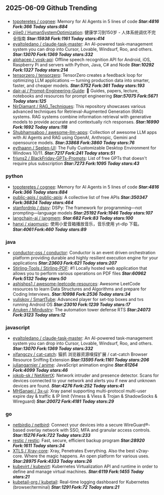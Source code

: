 ## 2025-06-09 Github Trending

### 
* [topoteretes / cognee](https://github.com/topoteretes/cognee): Memory for AI Agents in 5 lines of code ***Star:4816 Fork:366 Today stars:884***
* [zijie0 / HumanSystemOptimization](https://github.com/zijie0/HumanSystemOptimization): 健康学习到150岁 - 人体系统调优不完全指南 ***Star:15938 Fork:1161 Today stars:414***
* [eyaltoledano / claude-task-master](https://github.com/eyaltoledano/claude-task-master): An AI-powered task-management system you can drop into Cursor, Lovable, Windsurf, Roo, and others. ***Star:13070 Fork:1369 Today stars:332***
* [alphacep / vosk-api](https://github.com/alphacep/vosk-api): Offline speech recognition API for Android, iOS, Raspberry Pi and servers with Python, Java, C# and Node ***Star:10292 Fork:1327 Today stars:214***
* [tensorzero / tensorzero](https://github.com/tensorzero/tensorzero): TensorZero creates a feedback loop for optimizing LLM applications — turning production data into smarter, faster, and cheaper models. ***Star:5752 Fork:361 Today stars:193***
* [dair-ai / Prompt-Engineering-Guide](https://github.com/dair-ai/Prompt-Engineering-Guide): 🐙 Guides, papers, lecture, notebooks and resources for prompt engineering ***Star:57075 Fork:5671 Today stars:125***
* [NirDiamant / RAG_Techniques](https://github.com/NirDiamant/RAG_Techniques): This repository showcases various advanced techniques for Retrieval-Augmented Generation (RAG) systems. RAG systems combine information retrieval with generative models to provide accurate and contextually rich responses. ***Star:16990 Fork:1692 Today stars:118***
* [Shubhamsaboo / awesome-llm-apps](https://github.com/Shubhamsaboo/awesome-llm-apps): Collection of awesome LLM apps with AI Agents and RAG using OpenAI, Anthropic, Gemini and opensource models. ***Star:33868 Fork:3860 Today stars:76***
* [eythaann / Seelen-UI](https://github.com/eythaann/Seelen-UI): The Fully Customizable Desktop Environment for Windows 10/11. ***Star:7217 Fork:241 Today stars:51***
* [friuns2 / BlackFriday-GPTs-Prompts](https://github.com/friuns2/BlackFriday-GPTs-Prompts): List of free GPTs that doesn't require plus subscription ***Star:7273 Fork:1095 Today stars:43***

### python
* [topoteretes / cognee](https://github.com/topoteretes/cognee): Memory for AI Agents in 5 lines of code ***Star:4816 Fork:366 Today stars:884***
* [public-apis / public-apis](https://github.com/public-apis/public-apis): A collective list of free APIs ***Star:350347 Fork:36834 Today stars:464***
* [stanfordnlp / dspy](https://github.com/stanfordnlp/dspy): DSPy: The framework for programming—not prompting—language models ***Star:25192 Fork:1946 Today stars:107***
* [langchain-ai / langmem](https://github.com/langchain-ai/langmem):  ***Star:682 Fork:83 Today stars:100***
* [hanxi / xiaomusic](https://github.com/hanxi/xiaomusic): 使用小爱音箱播放音乐，音乐使用 yt-dlp 下载。 ***Star:4061 Fork:460 Today stars:89***

### java
* [conductor-oss / conductor](https://github.com/conductor-oss/conductor): Conductor is an event driven orchestration platform providing durable and highly resilient execution engine for your applications ***Star:23603 Fork:621 Today stars:207***
* [Stirling-Tools / Stirling-PDF](https://github.com/Stirling-Tools/Stirling-PDF): #1 Locally hosted web application that allows you to perform various operations on PDF files ***Star:60962 Fork:5132 Today stars:50***
* [ashishps1 / awesome-leetcode-resources](https://github.com/ashishps1/awesome-leetcode-resources): Awesome LeetCode resources to learn Data Structures and Algorithms and prepare for Coding Interviews. ***Star:10998 Fork:2536 Today stars:34***
* [yuliskov / SmartTube](https://github.com/yuliskov/SmartTube): Advanced player for set-top boxes and tvs running Android OS ***Star:23010 Fork:1239 Today stars:17***
* [Anuken / Mindustry](https://github.com/Anuken/Mindustry): The automation tower defense RTS ***Star:24073 Fork:3123 Today stars:12***

### javascript
* [eyaltoledano / claude-task-master](https://github.com/eyaltoledano/claude-task-master): An AI-powered task-management system you can drop into Cursor, Lovable, Windsurf, Roo, and others. ***Star:13070 Fork:1369 Today stars:332***
* [xifangczy / cat-catch](https://github.com/xifangczy/cat-catch): 猫抓 浏览器资源嗅探扩展 / cat-catch Browser Resource Sniffing Extension ***Star:13595 Fork:1161 Today stars:206***
* [juliangarnier / anime](https://github.com/juliangarnier/anime): JavaScript animation engine ***Star:61264 Fork:4099 Today stars:46***
* [jokob-sk / NetAlertX](https://github.com/jokob-sk/NetAlertX): Network intruder and presence detector. Scans for devices connected to your network and alerts you if new and unknown devices are found. ***Star:4276 Fork:252 Today stars:41***
* [MHSanaei / 3x-ui](https://github.com/MHSanaei/3x-ui): Xray panel supporting multi-protocol multi-user expire day & traffic & IP limit (Vmess & Vless & Trojan & ShadowSocks & Wireguard) ***Star:20072 Fork:4181 Today stars:29***

### go
* [netbirdio / netbird](https://github.com/netbirdio/netbird): Connect your devices into a secure WireGuard®-based overlay network with SSO, MFA and granular access controls. ***Star:15276 Fork:722 Today stars:233***
* [restic / restic](https://github.com/restic/restic): Fast, secure, efficient backup program ***Star:28920 Fork:1611 Today stars:34***
* [XTLS / Xray-core](https://github.com/XTLS/Xray-core): Xray, Penetrates Everything. Also the best v2ray-core. Where the magic happens. An open platform for various uses. ***Star:28975 Fork:4333 Today stars:26***
* [kubevirt / kubevirt](https://github.com/kubevirt/kubevirt): Kubernetes Virtualization API and runtime in order to define and manage virtual machines. ***Star:6119 Fork:1455 Today stars:21***
* [kubetail-org / kubetail](https://github.com/kubetail-org/kubetail): Real-time logging dashboard for Kubernetes (browser/terminal) ***Star:1291 Fork:72 Today stars:21***
